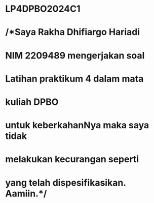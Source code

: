 # LP4DPBO2024C1
# /*Saya Rakha Dhifiargo Hariadi
#  NIM 2209489 mengerjakan soal 
#  Latihan praktikum 4 dalam mata
#  kuliah DPBO
#  untuk keberkahanNya maka saya tidak
#  melakukan kecurangan seperti 
#  yang telah dispesifikasikan. Aamiin.*/ 
